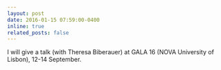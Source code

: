 ```yaml
---
layout: post
date: 2016-01-15 07:59:00-0400
inline: true
related_posts: false
---
```


I will give a talk (with Theresa Biberauer) at GALA 16 (NOVA University of Lisbon), 12-14 September.
